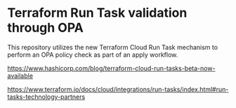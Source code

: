 # Terraform Run Task validation through OPA

This repository utilizes the new Terraform Cloud Run Task mechanism to perform an OPA policy check as part of an apply workflow.

https://www.hashicorp.com/blog/terraform-cloud-run-tasks-beta-now-available

https://www.terraform.io/docs/cloud/integrations/run-tasks/index.html#run-tasks-technology-partners
